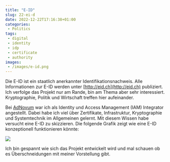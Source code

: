 ```yaml
---
title: "E-ID"
slug: 22-ei-d
date: 2022-12-22T17:16:38+01:00
categories:
 - Politics
tags:
 - digital
 - identity
 - idp
 - certificate
 - authority
images:
 - /images/e-id.png
---
```


Die E-ID ist ein staatlich anerkannter Identifikationsnachweis. Alle Informationen zur E-ID werden unter [http://eid.ch](http://eid.ch) publiziert. Ich verfolge das Projekt nur am Rande, bin am Thema aber sehr interessiert. Kryptographie, Politik und Wirtschaft treffen hier aufeinander. 

Bei [AdNovum](https://www.adnovum.com/) war ich als Identity und Access Management (IAM) Integrator angestellt. Dabei habe ich viel über Zertifikate, Infrastruktur, Kryptographie und Systemtechnik im Allgemeinen gelernt. Mit diesem Wissen habe versucht eine E-ID zu skizzieren. Die folgende Grafik zeigt wie eine E-ID konzeptionell funktionieren könnte:

<!--more-->

![](/images/Behörde.svg)

Ich bin gespannt wie sich das Projekt entwickelt wird und mal schauen ob es Überschneidungen mit meiner Vorstellung gibt.